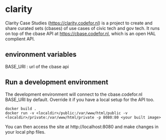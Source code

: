 # clarity
Clarity Case Studies (https://clarity.codefor.nl) is a project to create and share curated sets (cbases) of use cases of civic tech and gov tech. It runs on top of the cbase API at https://cbase.codefor.nl, which is an open HAL complient API.

## environment variables
BASE_URI : url of the cbase api

## Run a development environment

The development environment will connect to the cbase.codefor.nl BASE_URI by default. Override it if you have a local setup for the API too.

```
docker build .
docker run -v <localdir>/public:/var/www/html/public -v <localdir>/private:/var/www/html/private -p 8080:80 <your built image>
```

You can then access the site at http://localhost:8080 and make changes in your local php files.
